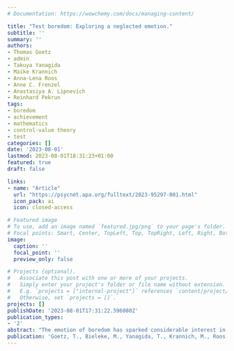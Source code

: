 ```yaml
---
# Documentation: https://wowchemy.com/docs/managing-content/

title: "Test boredom: Exploring a neglected emotion."
subtitle: ''
summary: ''
authors:
- Thomas Goetz
- admin
- Takuya Yanagida
- Maike Krannich
- Anna-Lena Roos
- Anne C. Frenzel
- Anastasiya A. Lipnevich
- Reinhard Pekrun
tags:
- boredom
- achievement
- mathematics
- control-value theory
- test
categories: []
date: '2023-08-01'
lastmod: 2023-08-01T18:31:23+01:00
featured: true
draft: false

links:
- name: "Article"
  url: "https://psycnet.apa.org/fulltext/2023-95297-001.html"
  icon_pack: ai
  icon: closed-access

# Featured image
# To use, add an image named `featured.jpg/png` to your page's folder.
# Focal points: Smart, Center, TopLeft, Top, TopRight, Left, Right, BottomLeft, Bottom, BottomRight.
image:
  caption: ''
  focal_point: ''
  preview_only: false

# Projects (optional).
#   Associate this post with one or more of your projects.
#   Simply enter your project's folder or file name without extension.
#   E.g. `projects = ["internal-project"]` references `content/project/deep-learning/index.md`.
#   Otherwise, set `projects = []`.
projects: []
publishDate: '2023-08-01T17:31:22.596080Z'
publication_types:
- '2'
abstract: "The emotion of boredom has sparked considerable interest in research on teaching and learning, but boredom during tests and exams has not yet been examined. Based on the control-value theory of achievement emotions, we hypothesized that students may experience significant levels of boredom during testing (“test boredom”; Hypothesis 1) and that test boredom may be significantly related to theoretically hypothesized antecedents (control and value appraisals; Hypothesis 2) and outcomes (performance; Hypothesis 3). We further hypothesized that test boredom was more detrimental when students felt overchallenged during the test than when they felt underchallenged (“abundance hypothesis”; Hypothesis 4). We tested these hypotheses in two studies (Study 1: N = 208 eighth graders; 54% female; Study 2: N = 1,612 fifth to 10th graders, 47% female) using both trait and state measures of test boredom in mathematics and their proposed antecedents and outcomes. In support of Hypothesis 1, participants reported statistically significant levels of boredom during tests. Furthermore, the relations of test boredom with its control and value antecedents (i.e., being over- or underchallenged, facets of value) were in line with our assumptions (Hypothesis 2). In support of Hypothesis 3, test boredom was significantly negatively related to academic achievement (grades). In line with Hypothesis 4, test scores were negatively related to boredom due to being overchallenged but unrelated, or even positively related, to boredom due to being underchallenged. Directions for future research on test boredom as well as practical implications are outlined."
publication: 'Goetz, T., Bieleke, M., Yanagida, T., Krannich, M., Roos, A.-L., Frenzel, A. C., Lipnevich, A. A., & Pekrun, R. (2023). Test boredom: Exploring a neglected emotion. *Journal of Educational Psychology*. Advance online publication. https://doi.org/10.1037/edu0000807'
---
```

